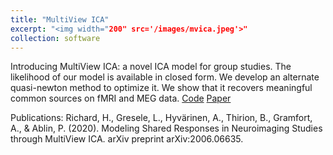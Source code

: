 ```yaml
---
title: "MultiView ICA"
excerpt: "<img width="200" src='/images/mvica.jpeg'>"
collection: software
---
```

Introducing MultiView ICA: a novel ICA model for group studies. 
The likelihood of our model is available in closed form. We develop an alternate quasi-newton method to optimize it. We show that it recovers meaningful common sources on fMRI and MEG data.
[Code](https://github.com/hugorichard/multiviewica)
[Paper](https://arxiv.org/abs/2006.06635)

Publications:
Richard, H., Gresele, L., Hyvärinen, A., Thirion, B., Gramfort, A., & Ablin, P. (2020). Modeling Shared Responses in Neuroimaging Studies through MultiView ICA. arXiv preprint arXiv:2006.06635.
